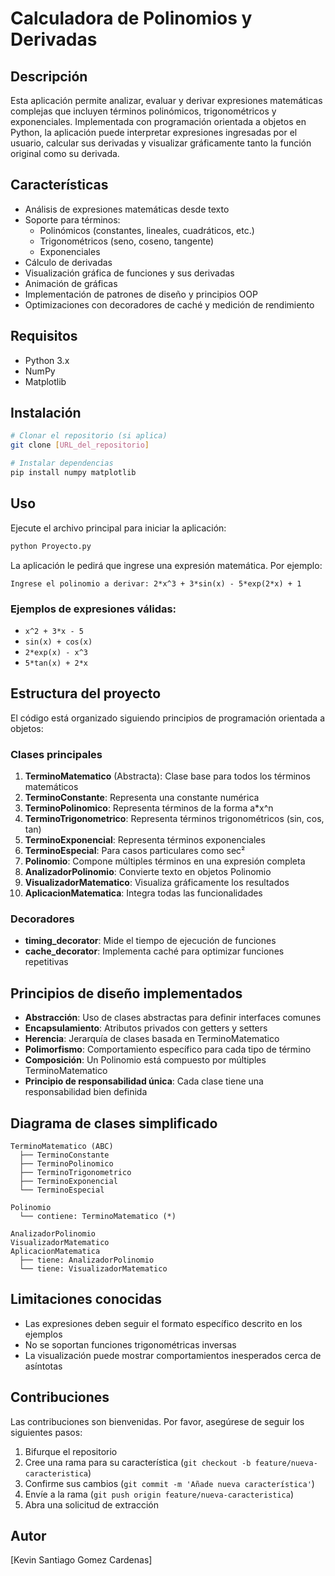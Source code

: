 # Calculadora de Polinomios y Derivadas

## Descripción
Esta aplicación permite analizar, evaluar y derivar expresiones matemáticas complejas que incluyen términos polinómicos, trigonométricos y exponenciales. Implementada con programación orientada a objetos en Python, la aplicación puede interpretar expresiones ingresadas por el usuario, calcular sus derivadas y visualizar gráficamente tanto la función original como su derivada.

## Características
- Análisis de expresiones matemáticas desde texto
- Soporte para términos:
  - Polinómicos (constantes, lineales, cuadráticos, etc.)
  - Trigonométricos (seno, coseno, tangente)
  - Exponenciales
- Cálculo de derivadas
- Visualización gráfica de funciones y sus derivadas
- Animación de gráficas
- Implementación de patrones de diseño y principios OOP
- Optimizaciones con decoradores de caché y medición de rendimiento

## Requisitos
- Python 3.x
- NumPy
- Matplotlib

## Instalación
```bash
# Clonar el repositorio (si aplica)
git clone [URL_del_repositorio]

# Instalar dependencias
pip install numpy matplotlib
```

## Uso
Ejecute el archivo principal para iniciar la aplicación:
```bash
python Proyecto.py
```

La aplicación le pedirá que ingrese una expresión matemática. Por ejemplo:
```
Ingrese el polinomio a derivar: 2*x^3 + 3*sin(x) - 5*exp(2*x) + 1
```

### Ejemplos de expresiones válidas:
- `x^2 + 3*x - 5`
- `sin(x) + cos(x)`
- `2*exp(x) - x^3`
- `5*tan(x) + 2*x`

## Estructura del proyecto
El código está organizado siguiendo principios de programación orientada a objetos:

### Clases principales
1. **TerminoMatematico** (Abstracta): Clase base para todos los términos matemáticos
2. **TerminoConstante**: Representa una constante numérica
3. **TerminoPolinomico**: Representa términos de la forma a*x^n
4. **TerminoTrigonometrico**: Representa términos trigonométricos (sin, cos, tan)
5. **TerminoExponencial**: Representa términos exponenciales
6. **TerminoEspecial**: Para casos particulares como sec²
7. **Polinomio**: Compone múltiples términos en una expresión completa
8. **AnalizadorPolinomio**: Convierte texto en objetos Polinomio
9. **VisualizadorMatematico**: Visualiza gráficamente los resultados
10. **AplicacionMatematica**: Integra todas las funcionalidades

### Decoradores
- **timing_decorator**: Mide el tiempo de ejecución de funciones
- **cache_decorator**: Implementa caché para optimizar funciones repetitivas

## Principios de diseño implementados
- **Abstracción**: Uso de clases abstractas para definir interfaces comunes
- **Encapsulamiento**: Atributos privados con getters y setters
- **Herencia**: Jerarquía de clases basada en TerminoMatematico
- **Polimorfismo**: Comportamiento específico para cada tipo de término
- **Composición**: Un Polinomio está compuesto por múltiples TerminoMatematico
- **Principio de responsabilidad única**: Cada clase tiene una responsabilidad bien definida

## Diagrama de clases simplificado
```
TerminoMatematico (ABC)
  ├── TerminoConstante
  ├── TerminoPolinomico
  ├── TerminoTrigonometrico
  ├── TerminoExponencial
  └── TerminoEspecial

Polinomio
  └── contiene: TerminoMatematico (*)

AnalizadorPolinomio
VisualizadorMatematico
AplicacionMatematica
  ├── tiene: AnalizadorPolinomio
  └── tiene: VisualizadorMatematico
```

## Limitaciones conocidas
- Las expresiones deben seguir el formato específico descrito en los ejemplos
- No se soportan funciones trigonométricas inversas
- La visualización puede mostrar comportamientos inesperados cerca de asíntotas

## Contribuciones
Las contribuciones son bienvenidas. Por favor, asegúrese de seguir los siguientes pasos:
1. Bifurque el repositorio
2. Cree una rama para su característica (`git checkout -b feature/nueva-caracteristica`)
3. Confirme sus cambios (`git commit -m 'Añade nueva característica'`)
4. Envíe a la rama (`git push origin feature/nueva-caracteristica`)
5. Abra una solicitud de extracción

## Autor
[Kevin Santiago Gomez Cardenas]
